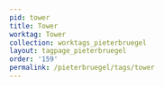 ```yaml
---
pid: tower
title: Tower
worktag: Tower
collection: worktags_pieterbruegel
layout: tagpage_pieterbruegel
order: '159'
permalink: /pieterbruegel/tags/tower
---
```

